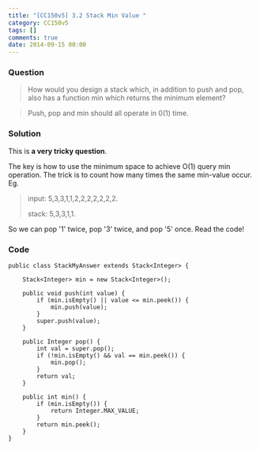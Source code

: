 ```yaml
---
title: "[CC150v5] 3.2 Stack Min Value "
category: CC150v5
tags: []
comments: true
date: 2014-09-15 00:00
---
```



### Question

> How would you design a stack which, in addition to push and pop, also has a function min which returns the minimum element? 

> Push, pop and min should all operate in 0(1) time. 

### Solution

This is __a very tricky question__. 

The key is how to use the minimum space to achieve O(1) query min operation. The trick is to count how many times the same min-value occur. Eg. 

> input: 5,3,3,1,1,2,2,2,2,2,2,2.
>
> stack: 5,3,3,1,1.

So we can pop '1' twice, pop '3' twice, and pop '5' once. Read the code! 

### Code

	public class StackMyAnswer extends Stack<Integer> {

		Stack<Integer> min = new Stack<Integer>();

		public void push(int value) {
			if (min.isEmpty() || value <= min.peek()) {
				min.push(value);
			}
			super.push(value);
		}

		public Integer pop() {
			int val = super.pop();
			if (!min.isEmpty() && val == min.peek()) {
				min.pop();
			}
			return val;
		}

		public int min() {
			if (min.isEmpty()) {
				return Integer.MAX_VALUE;
			}
			return min.peek();
		}
	}
